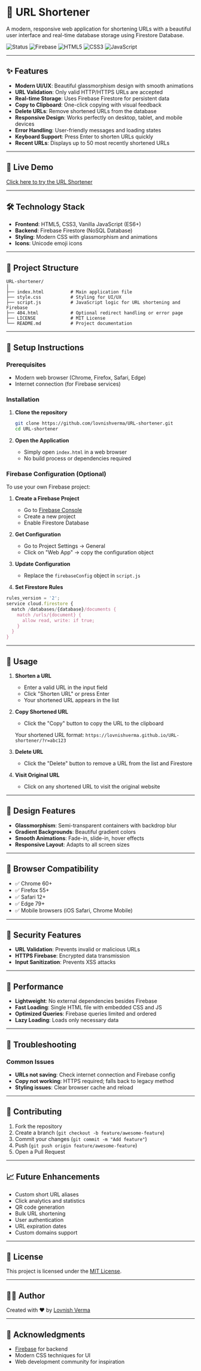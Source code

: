 # 🔗 URL Shortener

A modern, responsive web application for shortening URLs with a beautiful user interface and real-time database storage using Firestore Database.

![Status](https://img.shields.io/badge/Status-Live-brightgreen) ![Firebase](https://img.shields.io/badge/Firebase-Firestore-orange) ![HTML5](https://img.shields.io/badge/HTML5-E34F26?logo=html5\&logoColor=white) ![CSS3](https://img.shields.io/badge/CSS3-1572B6?logo=css3\&logoColor=white) ![JavaScript](https://img.shields.io/badge/JavaScript-ES6+-F7DF1E?logo=javascript\&logoColor=black)

---

## ✨ Features

* **Modern UI/UX**: Beautiful glassmorphism design with smooth animations
* **URL Validation**: Only valid HTTP/HTTPS URLs are accepted
* **Real-time Storage**: Uses Firebase Firestore for persistent data
* **Copy to Clipboard**: One-click copying with visual feedback
* **Delete URLs**: Remove shortened URLs from the database
* **Responsive Design**: Works perfectly on desktop, tablet, and mobile devices
* **Error Handling**: User-friendly messages and loading states
* **Keyboard Support**: Press Enter to shorten URLs quickly
* **Recent URLs**: Displays up to 50 most recently shortened URLs

---

## 🚀 Live Demo

[Click here to try the URL Shortener](https://lovnishverma.github.io/URL-shortener/)

---

## 🛠️ Technology Stack

* **Frontend**: HTML5, CSS3, Vanilla JavaScript (ES6+)
* **Backend**: Firebase Firestore (NoSQL Database)
* **Styling**: Modern CSS with glassmorphism and animations
* **Icons**: Unicode emoji icons

---

## 📁 Project Structure

```
URL-shortener/
│
├── index.html          # Main application file
├── style.css           # Styling for UI/UX
├── script.js           # JavaScript logic for URL shortening and Firebase
├── 404.html            # Optional redirect handling or error page
├── LICENSE             # MIT License
└── README.md           # Project documentation
```

---

## 🔧 Setup Instructions

### Prerequisites

* Modern web browser (Chrome, Firefox, Safari, Edge)
* Internet connection (for Firebase services)

### Installation

1. **Clone the repository**

   ```bash
   git clone https://github.com/lovnishverma/URL-shortener.git
   cd URL-shortener
   ```

2. **Open the Application**

   * Simply open `index.html` in a web browser
   * No build process or dependencies required

### Firebase Configuration (Optional)

To use your own Firebase project:

1. **Create a Firebase Project**

   * Go to [Firebase Console](https://console.firebase.google.com/)
   * Create a new project
   * Enable Firestore Database

2. **Get Configuration**

   * Go to Project Settings → General
   * Click on "Web App" → copy the configuration object

3. **Update Configuration**

   * Replace the `firebaseConfig` object in `script.js`

4. **Set Firestore Rules**

```javascript
rules_version = '2';
service cloud.firestore {
  match /databases/{database}/documents {
    match /urls/{document} {
      allow read, write: if true;
    }
  }
}
```

---

## 🎯 Usage

1. **Shorten a URL**

   * Enter a valid URL in the input field
   * Click "Shorten URL" or press Enter
   * Your shortened URL appears in the list

2. **Copy Shortened URL**

   * Click the "Copy" button to copy the URL to the clipboard

   Your shortened URL format: `https://lovnishverma.github.io/URL-shortener/?r=abc123`


3. **Delete URL**

   * Click the "Delete" button to remove a URL from the list and Firestore

4. **Visit Original URL**

   * Click on any shortened URL to visit the original website

---

## 🎨 Design Features

* **Glassmorphism**: Semi-transparent containers with backdrop blur
* **Gradient Backgrounds**: Beautiful gradient colors
* **Smooth Animations**: Fade-in, slide-in, hover effects
* **Responsive Layout**: Adapts to all screen sizes

---

## 📱 Browser Compatibility

* ✅ Chrome 60+
* ✅ Firefox 55+
* ✅ Safari 12+
* ✅ Edge 79+
* ✅ Mobile browsers (iOS Safari, Chrome Mobile)

---

## 🔐 Security Features

* **URL Validation**: Prevents invalid or malicious URLs
* **HTTPS Firebase**: Encrypted data transmission
* **Input Sanitization**: Prevents XSS attacks

---

## 🚀 Performance

* **Lightweight**: No external dependencies besides Firebase
* **Fast Loading**: Single HTML file with embedded CSS and JS
* **Optimized Queries**: Firebase queries limited and ordered
* **Lazy Loading**: Loads only necessary data

---

## 🐛 Troubleshooting

### Common Issues

* **URLs not saving**: Check internet connection and Firebase config
* **Copy not working**: HTTPS required; falls back to legacy method
* **Styling issues**: Clear browser cache and reload

---

## 🤝 Contributing

1. Fork the repository
2. Create a branch (`git checkout -b feature/awesome-feature`)
3. Commit your changes (`git commit -m "Add feature"`)
4. Push (`git push origin feature/awesome-feature`)
5. Open a Pull Request

---

## 📈 Future Enhancements

* Custom short URL aliases
* Click analytics and statistics
* QR code generation
* Bulk URL shortening
* User authentication
* URL expiration dates
* Custom domains support

---

## 📄 License

This project is licensed under the [MIT License](LICENSE).

---

## 👨‍💻 Author

Created with ❤️ by [Lovnish Verma](https://github.com/lovnishverma)

---

## 🙏 Acknowledgments

* [Firebase](https://firebase.google.com/) for backend
* Modern CSS techniques for UI
* Web development community for inspiration


